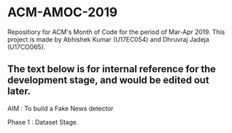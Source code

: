 # ACM-AMOC-2019
Repositiory for ACM's Month of Code for the period of Mar-Apr 2019.
This project is made by Abhishek Kumar (U17EC054) and Dhruvraj Jadeja (U17CO065).
## The text below is for internal reference for the development stage, and would be edited out later.

AIM : To build a Fake News detector

Phase 1 : Dataset Stage.
